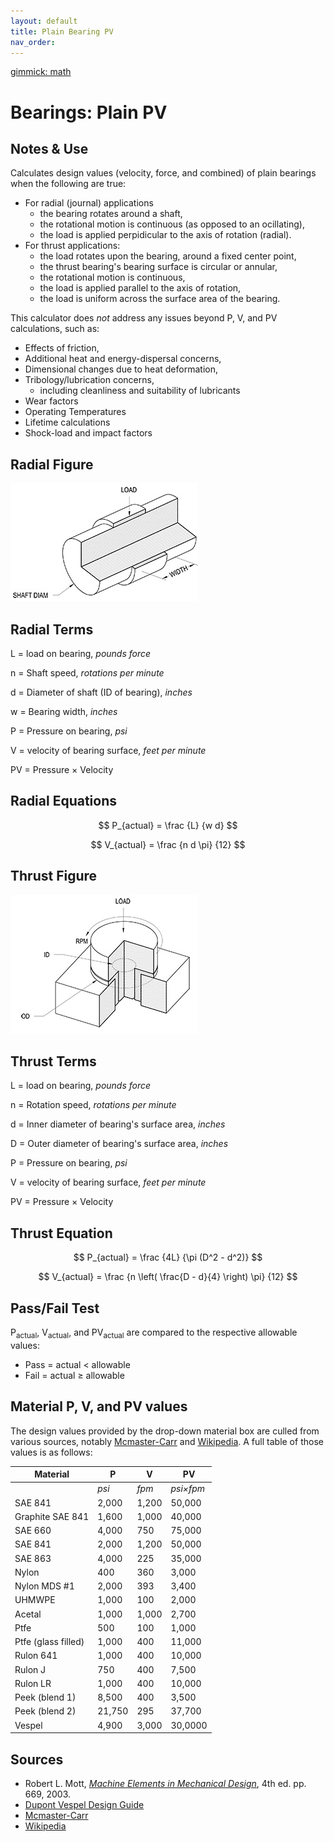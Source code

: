 ```yaml
---
layout: default
title: Plain Bearing PV
nav_order: 
---
```

[gimmick: math]()

Bearings: Plain PV
===

Notes & Use
---

Calculates design values (velocity, force, and combined) of plain bearings when the following are true:

* For radial (journal) applications
    * the bearing rotates around a shaft,
    * the rotational motion is continuous (as opposed to an ocillating),
    * the load is applied perpidicular to the axis of rotation (radial).
* For thrust applications:
    * the load rotates upon the bearing, around a fixed center point,
    * the thrust bearing's bearing surface is circular or annular,
    * the rotational motion is continuous,
    * the load is applied parallel to the axis of rotation,
    * the load is uniform across the surface area of the bearing.

This calculator does *not* address any issues beyond P, V, and PV calculations, such as:

* Effects of friction,
* Additional heat and energy-dispersal concerns,
* Dimensional changes due to heat deformation,
* Tribology/lubrication concerns,
    * including cleanliness and suitability of lubricants 
* Wear factors
* Operating Temperatures
* Lifetime calculations
* Shock-load and impact factors


Radial Figure
---

![](../image/Bearing_plainPV.jpg)

Radial Terms
---

L = load on bearing, *pounds force*

n = Shaft speed, *rotations per minute*

d = Diameter of shaft (ID of bearing), *inches*

w = Bearing width, *inches*

P = Pressure on bearing, *psi*

V = velocity of bearing surface, *feet per minute*

PV = Pressure &times; Velocity

Radial Equations
---

$$ P_{actual} =
    \frac {L} {w d}
$$

$$ V_{actual} =
    \frac {n  d  \pi} {12}
$$

Thrust Figure
---

![](../image/Bearing_plainPV_thrust.jpg)


Thrust Terms
---

L = load on bearing, *pounds force*

n = Rotation speed, *rotations per minute*

d = Inner diameter of bearing's surface area, *inches*

D = Outer diameter of bearing's surface area, *inches*

P = Pressure on bearing, *psi*

V = velocity of bearing surface, *feet per minute*

PV = Pressure &times; Velocity


Thrust Equation
---

$$ P_{actual} =
    \frac {4L} {\pi (D^2 - d^2)}
$$

$$ V_{actual} =
    \frac {n  \left( \frac{D - d}{4} \right)  \pi} {12}
$$


Pass/Fail Test
---
P<sub>actual</sub>, V<sub>actual</sub>, and PV<sub>actual</sub> are compared to the respective allowable values:

* Pass = actual < allowable
* Fail = actual &ge; allowable

Material P, V, and PV values
---

The design values provided by the drop-down material box are culled from various sources, notably [Mcmaster-Carr](http://www.mcmaster.com) and [Wikipedia](https://en.wikipedia.org/wiki/Journal_bearings). A full table of those values is as follows:

|Material|P|V|PV|
|------|------|------|------|
||*psi*|*fpm*|*psi&times;fpm*|
|SAE 841|2,000|1,200|50,000|
|Graphite SAE 841|1,600|1,000|40,000|
|SAE 660|4,000|750|75,000|
|SAE 841|2,000|1,200|50,000|
|SAE 863|4,000|225|35,000|
|Nylon|400|360|3,000|
|Nylon MDS #1|2,000|393|3,400|
|UHMWPE|1,000|100|2,000|
|Acetal|1,000|1,000|2,700|
|Ptfe|500|100|1,000|
|Ptfe (glass filled)|1,000|400|11,000|
|Rulon 641|1,000|400|10,000|
|Rulon J|750|400|7,500|
|Rulon LR|1,000|400|10,000|
|Peek (blend 1)|8,500|400|3,500|
|Peek (blend 2)|21,750|295|37,700|
|Vespel|4,900|3,000|30,0000|

Sources
---

* Robert L. Mott, *[Machine Elements in Mechanical Design](http://www.amazon.com/Machine-Elements-Mechanical-Design-Edition/dp/0130618853/ref=sr_1_1?ie=UTF8&qid=1388274723&sr=8-1&keywords=mechanical+elements+in+machine+design)*, 4th ed. pp. 669, 2003.
* [Dupont Vespel Design Guide](http://www2.dupont.com/Vespel/en_US/assets/downloads/vespel_gen/E61500.pdf)
* [Mcmaster-Carr](http://www.mcmaster.com)
* [Wikipedia](https://en.wikipedia.org/wiki/Journal_bearings)